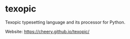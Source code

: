 # texopic
Texopic typesetting language and its processor for Python.

Website: https://cheery.github.io/texopic/
